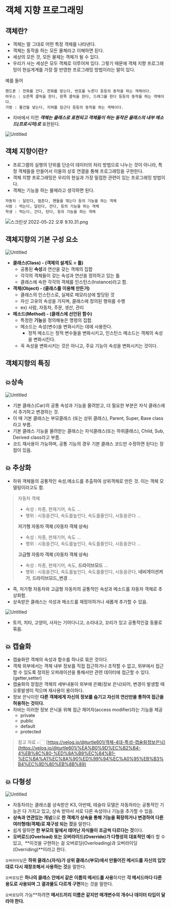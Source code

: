 # 객체 지향 프로그래밍

## 객체란?

- 객체는 말 그대로 어떤 특정 객체를 나타낸다.
- 객체는 동작을 하는 모든 물체라고 이해하면 된다.
- 세상의 모든 것, 모든 물체는 객체가 될 수 있다.
- 우리가 사는 세상은 모두 객체로 이루어져 있다. 그렇기 때문에 객체 지향 프로그래밍이 현실게계를 가장 
잘 반영한 프로그래밍 방법이라는 말이 있다.

예를 들어

```
핸드폰 : 전화를 건다, 전화를 받는다, 번호를 누른다 등등의 동작을 하는 객체이다.
마우스 : 오른쪽 클릭을 한다, 왼쪽 클릭을 한다, 드래그를 한다 등등의 동작을 하는 객체이다.
가방 : 물건을 넣는다, 지퍼를 잠근다 등등의 동작을 하는 객체이다.
```

- 자바에서 이런 ***객체는 클래스로 표현되고 객체들이 하는 동작은 클래스의 내부 메소드(프로시저)로*** 표현된다.

![Untitled](https://s3.us-west-2.amazonaws.com/secure.notion-static.com/8e2f2d22-687d-4a66-9ed2-a22f13493b75/Untitled.png?X-Amz-Algorithm=AWS4-HMAC-SHA256&X-Amz-Content-Sha256=UNSIGNED-PAYLOAD&X-Amz-Credential=AKIAT73L2G45EIPT3X45%2F20220702%2Fus-west-2%2Fs3%2Faws4_request&X-Amz-Date=20220702T072207Z&X-Amz-Expires=86400&X-Amz-Signature=374e7c16ccd258ebc2cdddc2fb8c8f9a1d639cdbe93dab7bb5712630862f5043&X-Amz-SignedHeaders=host&response-content-disposition=filename%20%3D%22Untitled.png%22&x-id=GetObject)

## 객체 지향이란?

- 프로그램의 실행의 단위를 단순이 데이터의 처리 방법으로 나누는 것이 아니라, 특정 객체들을 만들어서 이들의 상호 연결을 통해 프로그래밍을 구현한다.
- 객체 지향 프로그래밍은 우리의 현실과 가장 밀접한 관련이 있는 프로그래밍 방법이다.
- 객체는 기능을 하는 물체라고 생각하면 된다.

```
자동차 : 달린다, 멈춘다, 핸들을 꺾는다 등의 기능을 하는 객체
사람 : 먹는다, 달린다, 잔다, 등의 기능을 하는 객체
학생 : 먹는다, 간다, 탄다, 등의 기능을 하는 객체
```

![스크린샷 2022-05-22 오후 9.10.31.png](https://s3.us-west-2.amazonaws.com/secure.notion-static.com/d3634440-a948-41e9-af61-543c7b75a992/%E1%84%89%E1%85%B3%E1%84%8F%E1%85%B3%E1%84%85%E1%85%B5%E1%86%AB%E1%84%89%E1%85%A3%E1%86%BA_2022-05-22_%E1%84%8B%E1%85%A9%E1%84%92%E1%85%AE_9.10.31.png?X-Amz-Algorithm=AWS4-HMAC-SHA256&X-Amz-Content-Sha256=UNSIGNED-PAYLOAD&X-Amz-Credential=AKIAT73L2G45EIPT3X45%2F20220702%2Fus-west-2%2Fs3%2Faws4_request&X-Amz-Date=20220702T072220Z&X-Amz-Expires=86400&X-Amz-Signature=c9d0c94752faa989de9aad0e2aa449c40faaa0542886c7d1d4fa6e0116ea0aa5&X-Amz-SignedHeaders=host&response-content-disposition=filename%20%3D%22%25E1%2584%2589%25E1%2585%25B3%25E1%2584%258F%25E1%2585%25B3%25E1%2584%2585%25E1%2585%25B5%25E1%2586%25AB%25E1%2584%2589%25E1%2585%25A3%25E1%2586%25BA%25202022-05-22%2520%25E1%2584%258B%25E1%2585%25A9%25E1%2584%2592%25E1%2585%25AE%25209.10.31.png%22&x-id=GetObject)

## 객체지향의 기본 구성 요소

![Untitled](https://s3.us-west-2.amazonaws.com/secure.notion-static.com/07b284d4-326f-4dbc-a083-3b69016ead71/Untitled.png?X-Amz-Algorithm=AWS4-HMAC-SHA256&X-Amz-Content-Sha256=UNSIGNED-PAYLOAD&X-Amz-Credential=AKIAT73L2G45EIPT3X45%2F20220702%2Fus-west-2%2Fs3%2Faws4_request&X-Amz-Date=20220702T072300Z&X-Amz-Expires=86400&X-Amz-Signature=3d31ae06cbd5b0cd5fabf25683a608d8af79a8ed6ea775a96b87cffd87e99e85&X-Amz-SignedHeaders=host&response-content-disposition=filename%20%3D%22Untitled.png%22&x-id=GetObject)

- **클래스(Class) - (객체의 설계도 = 틀)**
    - 공통된 **속성**과 연산을 갖는 객체의 집합
    - 각각의 객체들이 갖는 속성과 연산을 정의하고 있는 틀
    - 클래스에 속한 각각의 객체를 인스턴스(Instance)라고 함.
- **객체(Object) - (클래스를 이용해 만든거)**
    - 클래스의 인스턴스로, 실제로 메모리상에 할당된 것
    - 자신 고유의 속성을 가지며, 클래스에 정의된 행위를 수행
    - ex) 사람, 자동차, 주문, 생산, 관리
- **메소드(Method) - (클래스에 선언된 함수)**
    - 특정한 **기능**을 정의해놓은 명령의 집합.
    - 메소드는 속성(변수)을 변화시키는 데에 사용한다.
        - 정적 메소드는 정적 변수들을 변화시키고, 인스턴스 메소드는 객체의 속성을 변화시킨다.
    - 꼭 속성을 변화시키는 것은 아니고, 주요 기능이 속성을 변화시키는 것이다.

## 객체지향의 특징

## 💥상속

![Untitled](https://s3.us-west-2.amazonaws.com/secure.notion-static.com/5607a924-70b6-42ae-b46d-a8ad43ef8cea/Untitled.png?X-Amz-Algorithm=AWS4-HMAC-SHA256&X-Amz-Content-Sha256=UNSIGNED-PAYLOAD&X-Amz-Credential=AKIAT73L2G45EIPT3X45%2F20220702%2Fus-west-2%2Fs3%2Faws4_request&X-Amz-Date=20220702T072314Z&X-Amz-Expires=86400&X-Amz-Signature=71329af1307c237d5bf0f51e0dd89aa8faa6d2dd31d74bcd3c86a7b6229bc329&X-Amz-SignedHeaders=host&response-content-disposition=filename%20%3D%22Untitled.png%22&x-id=GetObject)

- 기본 클래스(Car)의 공통 속성과 기능을 물려받고, 더 필요한 부분은 자식 클래스에서 추가하고 변경하는 것.
- 이 때 기본 클래스는 부모클래스 (또는 상위 클래스), Parent, Super, Base class 라고 부름.
- 기본 클래스 기능을 물려받는 클래스는 자식클래스(또는 하위클래스), Child, Sub, Derived class라고 부름.
- 코드 재사용이 가능하며, 공통 기능의 경우 기본 클래스 코드만 수정하면 된다는 장점이 있음.

## 💥 추상화

- 하위 객체들의 공통적인 속성,메소드를 추출하여 상위객체로 만든 것. 이는 객체 모델링이라고도 함.

> 자동차 객체
> 
> - 속성 : 차종, 현재기어, 속도 ...
> - 행위 : 시동을건다, 속도를높인다, 속도를줄인다, 시동을끈다 ...
> 
> **저가형 자동차 객체 (자동차 객체 상속)**
> 
> - 속성 : 차종, 현재기어, 속도 ...
> - 행위 : 시동을건다, 속도를높인다, 속도를줄인다, 시동을끈다 ...
> 
> **고급형 자동차 객체 (자동차 객체 상속)**
> 
> - 속성 : 차종, 현재기어, 속도, **드라이브모드** ...
> - 행위 : 시동을건다, 속도를높인다, 속도를줄인다, 시동을끈다, **네비게이션켜기**, **드라이브모드_변경** ...
- 즉, 저가형 자동차와 고급형 자동차의 공통적인 속성과 메소드를 자동차 객체로 추상화함.
- 상속받은 클래스는 석성과 메소드를 재정의하거나 새롭게 추가할 수 있음.

![Untitled](https://s3.us-west-2.amazonaws.com/secure.notion-static.com/0e2dbf02-2e5f-46f0-ba06-07aa890af9ff/Untitled.png?X-Amz-Algorithm=AWS4-HMAC-SHA256&X-Amz-Content-Sha256=UNSIGNED-PAYLOAD&X-Amz-Credential=AKIAT73L2G45EIPT3X45%2F20220702%2Fus-west-2%2Fs3%2Faws4_request&X-Amz-Date=20220702T072339Z&X-Amz-Expires=86400&X-Amz-Signature=14760f491b4fe1b04e77e6111eeced1b43ed834774bd78470452f7c43e71a20c&X-Amz-SignedHeaders=host&response-content-disposition=filename%20%3D%22Untitled.png%22&x-id=GetObject)

- 토끼, 치타, 고양이, 사자는 기어다니고, 소리내고, 꼬리가 있고 공통적인걸 동물로 묶음.

## 💥 캡슐화

- 캡슐화란 객체의 속성과 함수를 하나로 묶은 것이다.
- 객체 외부에서는 객체 내부 정보를 직접 접근하거나 조작할 수 없고, 외부에서 접근할 수 있도록 정의된 오퍼레이션을 통해서만 관련 데이터에 접근할 수 있다. (getter,setter)
- 캡슐화의 장점은 객체의 세부내용이 외부에 은폐(정보 은닉)되어, 변경이 발생할 때 오류발생이 적으며 재사용이 용이하다.
- 정보 은닉이란  **다른 객체에게 자신의 정보를 숨기고 자신의 연산만을 통하여 접근을 허용하는 것이다.**
- 자바는 이러한 정보 은닉을 위해 접근 제어자(access modifier)라는 기능을 제공
    - private
    - public
    - default
    - protected

> 참고 자료 👉🏻 [https://velog.io/@turtle601/객체-4대-특성-캡슐화정보은닉](https://velog.io/@turtle601/%EA%B0%9D%EC%B2%B4-4%EB%8C%80-%ED%8A%B9%EC%84%B1-%EC%BA%A1%EC%8A%90%ED%99%94%EC%A0%95%EB%B3%B4%EC%9D%80%EB%8B%89)
> 

## 💥 다형성

![Untitled](https://s3.us-west-2.amazonaws.com/secure.notion-static.com/df28789f-1255-4daa-9176-16b19688e7bd/Untitled.png?X-Amz-Algorithm=AWS4-HMAC-SHA256&X-Amz-Content-Sha256=UNSIGNED-PAYLOAD&X-Amz-Credential=AKIAT73L2G45EIPT3X45%2F20220702%2Fus-west-2%2Fs3%2Faws4_request&X-Amz-Date=20220702T072355Z&X-Amz-Expires=86400&X-Amz-Signature=21adf7908e08ff033784589b71d1767cd3359089ca99b5b27bceb404217b9bdc&X-Amz-SignedHeaders=host&response-content-disposition=filename%20%3D%22Untitled.png%22&x-id=GetObject)

- 자동차라는 클래스를 상속받은 K3, 아반떼, 테슬라 모델은 자동차라는 공통적인 기능은 다 가지고 있고,
상속 받아서 서로 다른 속성이나 기능을 추가할 수 있음.
- **상속과 연관있는 개념**으로 **한 객체가 상속을 통해 기능을 확장하거나 변경하여 다른 여러형태(객체)로 재구성 되는 것**을 말한다.
- 쉽게 말하면 **한 부모의 밑에서 태어난 자식들이 조금씩 다르다는 것**이다.
- **오버로드(Overload) 또는 오버라이드(Override)가 다형성의 대표적인 예**라 할 수있고, 
**이것을 구현하는 걸 오버로딩(Overloading)과 오버라이딩(Overriding)**이라고 한다.

`오버라이딩`은 **하위 클래스(자식)가 상위 클래스(부모)에서 만들어진 메서드를 자신의 입맛대로 다시 재창조해서 사용하는 것**을 말한다.

`오버로딩`은 **하나의 클래스 안에서 같은 이름의 메서드를 사용**하지만 **각 메서드마다 다른 용도로 사용되며 그 결과물도 다르게 구현**하는 것을 말한다.

`오버로딩`이 가능**하려면 **메서드끼리 이름은 같지만 매개변수의 개수나 데이터 타입이 달라야 한다.**
